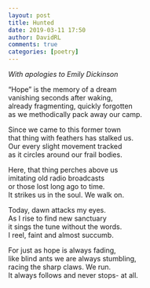 ```yaml
---  
layout: post  
title: Hunted  
date: 2019-03-11 17:50  
author: DavidRL  
comments: true  
categories: [poetry]  
---  
```


*With apologies to Emily Dickinson*  

“Hope” is the memory of a dream<br />vanishing seconds after waking,<br />already fragmenting, quickly forgotten<br />as we methodically pack away our camp.  

Since we came to this former town<br />that thing with feathers has stalked us.<br />Our every slight movement tracked<br />as it circles around our frail bodies.  

Here, that thing perches above us<br />imitating old radio broadcasts<br />or those lost long ago to time. <br />It strikes us in the soul. We walk on.   

Today, dawn attacks my eyes.<br />As I rise to find new sanctuary<br />it sings the tune without the words.<br />I reel, faint and almost succumb.  

For just as hope is always fading, <br />like blind ants we are always stumbling,<br />racing the sharp claws. We run.<br />It always follows and never stops- at all.  
